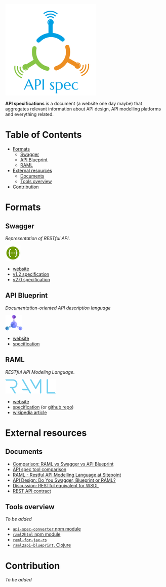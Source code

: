 ![API spec logo](img/api-spec-logo-white.png)

**API specifications** is a document (a website one day maybe) that aggregates
relevant information about API design, API modelling platforms and everything
related.

Table of Contents
=================

* [Formats](#formats)
  * [Swagger](#swagger)
  * [API Blueprint](#api-blueprint)
  * [RAML](#raml)
* [External resources](#external-resources)
  * [Documents](#documents)
  * [Tools overview](#tools-overview)
* [Contribution](#contribution)

Formats
=======

Swagger
-------

*Representation of RESTful API*.

<img src="img/swagger-logo.png" alt="Swagger logo" height="48" width="48" />

* [website](http://swagger.io)
* [v1.2 specification](https://github.com/swagger-api/swagger-spec/blob/master/versions/1.2.md)
* [v2.0 specification](https://github.com/swagger-api/swagger-spec/blob/master/versions/2.0.md)

API Blueprint
-------------

*Documentation-oriented API description language*

<img src="img/api-blueprint-logo.png" alt="API Blueprint logo" height="48"/>

* [website](http://apiblueprint.org)
* [specification](https://github.com/apiaryio/api-blueprint/blob/master/API%20Blueprint%20Specification.md)

RAML
----

*RESTful API Modeling Language*.

<img src="img/raml-logo.png" alt="RAML logo"/>

* [website](http://raml.org)
* [specification](http://raml.org/spec.html) (or [github repo](https://github.com/raml-org/raml-spec))
* [wikipedia article](https://en.wikipedia.org/wiki/RAML_(software))

External resources
==================

Documents
---------

* [Comparison: RAML vs Swagger vs API Blueprint](http://www.mikestowe.com/2014/07/raml-vs-swagger-vs-api-blueprint.php)
* [API spec tool comparison](http://www.mikestowe.com/2014/12/api-spec-comparison-tool.php)
* [RAML - Restful API Modelling Language at Sitepoint](http://www.sitepoint.com/raml-restful-api-modeling-language/)
* [API Design: Do You Swagger, Blueprint or RAML?](http://apievangelist.com/2014/01/16/api-design-do-you-swagger-blueprint-or-raml/)
* [Discussion: RESTful equivalent for WSDL](https://www.quora.com/What-is-the-service-contract-or-WSDL-equivalent-for-RESTful-services)
* [REST API contract](http://www.trajano.net/2014/07/rest-api-contract/)

Tools overview
--------------

*To be added*

* [`api-spec-converter` npm module](https://github.com/lucybot/api-spec-converter)
* [`raml2html` npm module](https://www.npmjs.com/package/raml2html)
* [`raml-for-jax-rs`](https://github.com/mulesoft/raml-for-jax-rs)
* [`raml2api-blueprint`, Clojure](https://github.com/radix/raml2api-blueprint)

Contribution
============

*To be added*
